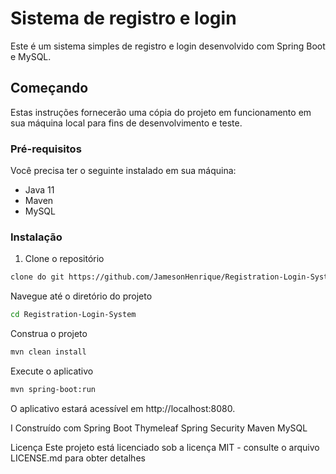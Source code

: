# Sistema de registro e login

Este é um sistema simples de registro e login desenvolvido com Spring Boot e MySQL.

## Começando

Estas instruções fornecerão uma cópia do projeto em funcionamento em sua máquina local para fins de desenvolvimento e teste.

### Pré-requisitos

Você precisa ter o seguinte instalado em sua máquina:

- Java 11
- Maven
- MySQL

### Instalação

1. Clone o repositório
```bash
clone do git https://github.com/JamesonHenrique/Registration-Login-System.git
```
Navegue até o diretório do projeto
```bash
cd Registration-Login-System
```
Construa o projeto
```bash
mvn clean install
```
Execute o aplicativo
```bash
mvn spring-boot:run
```
O aplicativo estará acessível em http://localhost:8080.

I
Construído com
Spring Boot
Thymeleaf
Spring Security
Maven 
MySQL 

Licença
Este projeto está licenciado sob a licença MIT - consulte o arquivo LICENSE.md para obter detalhes

